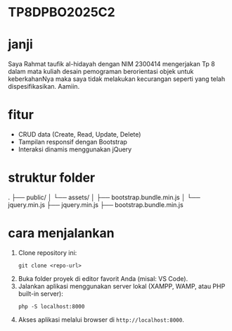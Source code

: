 # TP8DPBO2025C2
# janji
Saya Rahmat taufik al-hidayah dengan NIM 2300414 mengerjakan Tp 8 dalam mata kuliah desain pemograman berorientasi objek untuk keberkahanNya maka saya tidak melakukan kecurangan seperti yang telah dispesifikasikan. Aamiin.

# fitur
- CRUD data (Create, Read, Update, Delete)
- Tampilan responsif dengan Bootstrap
- Interaksi dinamis menggunakan jQuery

# struktur folder
.
├── public/
│   └── assets/
│       ├── bootstrap.bundle.min.js
│       └── jquery.min.js
├── jquery.min.js
├── bootstrap.bundle.min.js

# cara menjalankan
1. Clone repository ini:
   ```
   git clone <repo-url>
   ```
2. Buka folder proyek di editor favorit Anda (misal: VS Code).
3. Jalankan aplikasi menggunakan server lokal (XAMPP, WAMP, atau PHP built-in server):
   ```
   php -S localhost:8000
   ```
4. Akses aplikasi melalui browser di `http://localhost:8000`.
